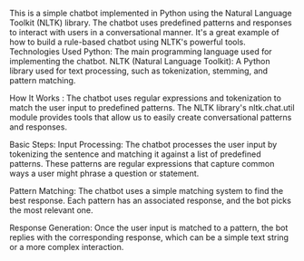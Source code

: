 This is a simple chatbot implemented in Python using the Natural Language Toolkit (NLTK) library.
The chatbot uses predefined patterns and responses to interact with users in a conversational manner.
It's a great example of how to build a rule-based chatbot using NLTK's powerful tools.
Technologies Used
Python: The main programming language used for implementing the chatbot.
NLTK (Natural Language Toolkit): A Python library used for text processing, such as tokenization, stemming, and pattern matching.

How It Works : 
The chatbot uses regular expressions and tokenization to match the user input to predefined patterns. The NLTK library's nltk.chat.util module provides tools that allow us to easily create conversational patterns and responses.

Basic Steps:
Input Processing: The chatbot processes the user input by tokenizing the sentence and matching it against a list of predefined patterns. These patterns are regular expressions that capture common ways a user might phrase a question or statement.

Pattern Matching: The chatbot uses a simple matching system to find the best response. Each pattern has an associated response, and the bot picks the most relevant one.

Response Generation: Once the user input is matched to a pattern, the bot replies with the corresponding response, which can be a simple text string or a more complex interaction.
